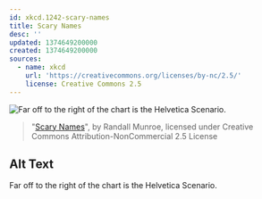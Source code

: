 ```yaml
---
id: xkcd.1242-scary-names
title: Scary Names
desc: ''
updated: 1374649200000
created: 1374649200000
sources:
  - name: xkcd
    url: 'https://creativecommons.org/licenses/by-nc/2.5/'
    license: Creative Commons 2.5
---
```

![Far off to the right of the chart is the Helvetica Scenario.](https://imgs.xkcd.com/comics/scary_names.png)
> "[Scary Names](https://xkcd.com/1242/)", by Randall Munroe, licensed under Creative Commons Attribution-NonCommercial 2.5 License

## Alt Text
Far off to the right of the chart is the Helvetica Scenario.
